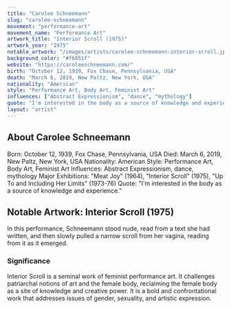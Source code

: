```yaml
---
title: "Carolee Schneemann"
slug: "carolee-schneemann"
movement: "performance-art"
movement_name: "Performance Art"
artwork_title: "Interior Scroll (1975)"
artwork_year: "1975"
notable_artwork: "/images/artists/carolee-schneemann-interior-scroll.jpeg"
background_color: "#f6851f"
website: "https://caroleeschneemann.com/"
birth: "October 12, 1939, Fox Chase, Pennsylvania, USA"
death: "March 6, 2019, New Paltz, New York, USA"
nationality: "American"
style: "Performance Art, Body Art, Feminist Art"
influences: ["Abstract Expressionism", "dance", "mythology"]
quote: "I'm interested in the body as a source of knowledge and experience."
layout: "artist"
---
```


## About Carolee Schneemann

Born: October 12, 1939, Fox Chase, Pennsylvania, USA Died: March 6, 2019, New Paltz, New York, USA Nationality: American Style: Performance Art, Body Art, Feminist Art Influences: Abstract Expressionism, dance, mythology Major Exhibitions: "Meat Joy" (1964), "Interior Scroll" (1975), "Up To and Including Her Limits" (1973-76) Quote: "I'm interested in the body as a source of knowledge and experience."

## Notable Artwork: Interior Scroll (1975)

In this performance, Schneemann stood nude, read from a text she had written, and then slowly pulled a narrow scroll from her vagina, reading from it as it emerged.

### Significance

Interior Scroll is a seminal work of feminist performance art. It challenges patriarchal notions of art and the female body, reclaiming the female body as a site of knowledge and creative power. It is a bold and confrontational work that addresses issues of gender, sexuality, and artistic expression.
